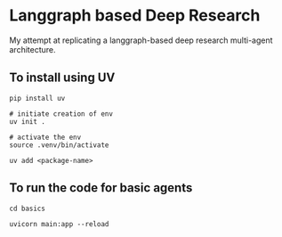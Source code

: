 # Langgraph based Deep Research

My attempt at replicating a langgraph-based deep research multi-agent architecture.


## To install using UV
    
    pip install uv

    # initiate creation of env
    uv init . 

    # activate the env
    source .venv/bin/activate

    uv add <package-name>

## To run the code for basic agents

    cd basics

    uvicorn main:app --reload